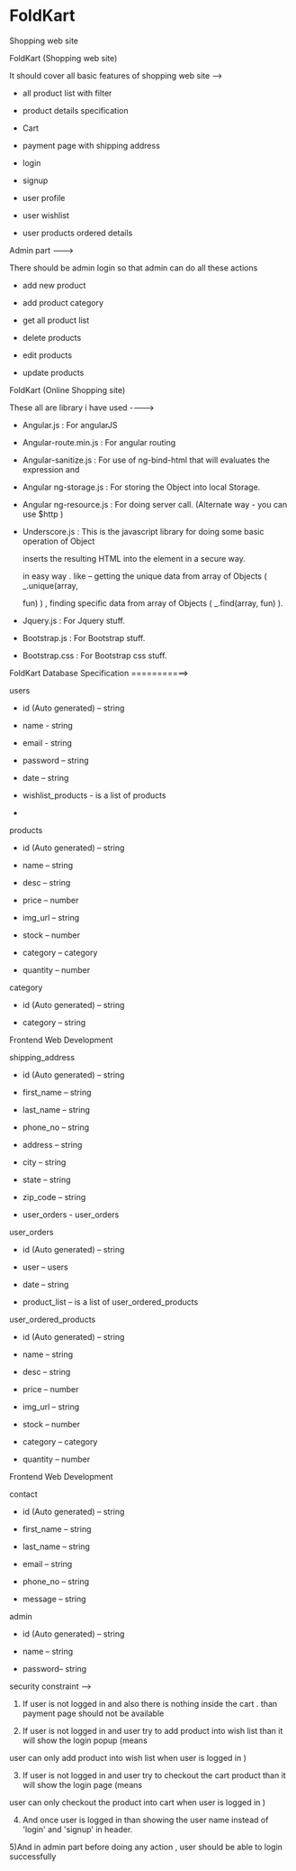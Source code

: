 # FoldKart
Shopping web site

FoldKart (Shopping web site)

  It should cover all basic features of shopping web site -->

   - all product list with filter

   - product details specification 

   - Cart

   - payment page with shipping address

   - login

   - signup

   - user profile

   - user wishlist

   - user products ordered details 

   Admin part --->

   There should be admin login so that admin can do all these actions

   - add new product 

   - add product category

   - get all product list

   - delete products

   - edit products

   - update products
   
   
   
   
   

FoldKart (Online Shopping site)

These all are library i have used ---->

- Angular.js  :  For angularJS

- Angular-route.min.js  : For angular routing

- Angular-sanitize.js  : For use of ng-bind-html that will evaluates the expression and 

- Angular ng-storage.js  : For storing the Object into local Storage.

- Angular ng-resource.js  : For doing server call. (Alternate way - you can use $http )

- Underscore.js : This is the javascript library for doing some basic operation  of Object 

    inserts the resulting HTML into the element in a secure way.

    in easy way . like – getting the unique data from array of Objects ( _.unique(array, 

    fun) ) , finding  specific data from array of Objects ( _.find(array, fun) ).

- Jquery.js  : For Jquery stuff.

- Bootstrap.js  : For Bootstrap stuff.

- Bootstrap.css  : For Bootstrap css stuff.





FoldKart Database Specification ===========>

users

- id (Auto generated) – string

- name  - string

- email - string

- password – string

- date – string

- wishlist_products - is a list of products

- 

products

- id (Auto generated) – string

- name – string

- desc – string

- price – number

- img_url – string

- stock – number

- category – category

- quantity – number

category

- id (Auto generated) – string

- category – string

Frontend Web Development

shipping_address

- id (Auto generated) – string

- first_name – string

- last_name – string

- phone_no – string

- address – string

- city – string

- state – string

- zip_code – string

- user_orders - user_orders

user_orders

- id (Auto generated) – string

- user – users

- date – string

- product_list  – is a list of user_ordered_products

user_ordered_products

- id (Auto generated) – string

- name – string

- desc – string

- price – number

- img_url – string

- stock – number

- category – category

- quantity – number

Frontend Web Development

contact

- id (Auto generated) – string

- first_name – string

- last_name – string

- email – string

- phone_no – string

- message – string

admin

- id (Auto generated) – string

- name – string

- password– string



security constraint -->

1) If user is not logged in and also there is nothing inside the cart . than payment page should not be available

2) If user is not logged in and user try to add product into wish list than it will show the login popup (means 

user can only add product into wish list when user is logged in ) 

3) If user is not logged in and user try to checkout the cart product than it will show the login page (means 

user can only checkout the product into cart when user is logged in ) 

4) And once user is logged in than showing the user name instead of 'login' and 'signup' in header.

5)And in admin part before doing any action , user should be able to login successfully



